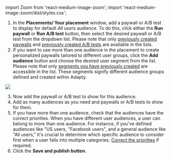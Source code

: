 <!--- AddAudience.md --->

import Zoom from 'react-medium-image-zoom';
import 'react-medium-image-zoom/dist/styles.css';

1. In the **Placements/ Your placement** window, add a paywall or A/B test to display for default *All users* audience. To do this, click either the **Run paywall** or **Run A/B test** button, then select the desired paywall or A/B test from the dropdown list. Please note that only [previously created paywalls](create-paywall) and [previously created A/B tests](ab-tests#creating-ab-test-from-ab-test-section) are available in the lists.
2. If you want to use more than one audience in the placement to create personalized paywalls tailored to different user groups, click the **Add audience** button and choose the desired user segment from the list. Please note that only [segments you have previously created](segments#creation) are accessible in the list. These segments signify different audience groups defined and created within Adapty.

<Zoom>
  <img src={require('../../../versioned_docs/version-3.0/img/placement-add-audience.webp').default}
  style={{
    border: '1px solid #727272', /* border width and color */
    width: '700px', /* image width */
    display: 'block', /* for alignment */
    margin: '0 auto' /* center alignment */
  }}
/>
</Zoom>

3. Now add the paywall or A/B test to show for this audience.
4. Add as many audiences as you need and paywalls or A/B tests to show for them.
5. If you have more than one audience, check that the audiences have the correct priorities. When you have different user audiences, a user can belong to more than one audience. For instance, if you've defined audiences like "US users, "Facebook users", and a general audience like "All users," it's crucial to determine which specific audience to consider first when a user falls into multiple categories. [Correct the priorities](change-audience-priority) if required.
6. Click the **Save and publish button**.